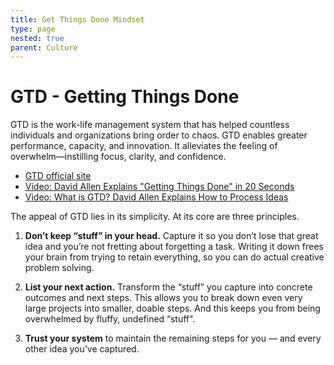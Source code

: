 ```yaml
---
title: Get Things Done Mindset
type: page
nested: true
parent: Culture
---
```


# GTD - Getting Things Done

GTD is the work-life management system that has helped countless individuals and organizations bring order to chaos. GTD enables greater performance, capacity, and innovation. It alleviates the feeling of overwhelm—instilling focus, clarity, and confidence.

- [GTD official site](http://gettingthingsdone.com/)
- [Video: David Allen Explains "Getting Things Done" in 20 Seconds](https://www.youtube.com/watch?v=ilExDzl1EF8)
- [Video: What is GTD? David Allen Explains How to Process Ideas](https://www.youtube.com/watch?v=m8xwPJEu0Nw)

The appeal of GTD lies in its simplicity. At its core are three principles.

1. **Don’t keep “stuff” in your head.** Capture it so you don’t lose that great idea and you’re not fretting about forgetting a task. Writing it down frees your brain from trying to retain everything, so you can do actual creative problem solving.

2. **List your next action.** Transform the “stuff” you capture into concrete outcomes and next steps. This allows you to break down even very large projects into smaller, doable steps. And this keeps you from being overwhelmed by fluffy, undefined “stuff".

3. **Trust your system** to maintain the remaining steps for you — and every other idea you’ve captured.
